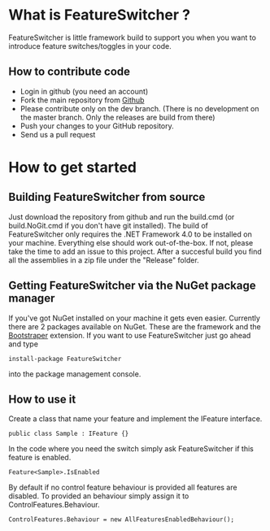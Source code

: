 # What is FeatureSwitcher ?

FeatureSwitcher is little framework build to support you when you want to introduce feature switches/toggles in your code.

## How to contribute code

* Login in github (you need an account)
* Fork the main repository from [Github](https://github.com/mexx/FeatureSwitcher)
* Please contribute only on the dev branch. (There is no development on the master branch. Only the releases are build from there)
* Push your changes to your GitHub repository.
* Send us a pull request

# How to get started

## Building FeatureSwitcher from source

Just download the repository from github and run the build.cmd (or build.NoGit.cmd if you don't have git installed). The build of FeatureSwitcher only requires the .NET Framework 4.0 to be installed on your machine. Everything else should work out-of-the-box. If not, please take the time to add an issue to this project. After a succesful build you find all the assemblies in a zip file under the "Release" folder.

## Getting FeatureSwitcher via the NuGet package manager

If you've got NuGet installed on your machine it gets even easier. Currently there are 2 packages available on NuGet. These are the framework and the [Bootstraper](http://bootstrapper.codeplex.com/) extension. If you want to use FeatureSwitcher just go ahead and type

    install-package FeatureSwitcher

into the package management console.

## How to use it

Create a class that name your feature and implement the IFeature interface.

	public class Sample : IFeature {}
	
In the code where you need the switch simply ask FeatureSwitcher if this feature is enabled.

	Feature<Sample>.IsEnabled
	
By default if no control feature behaviour is provided all features are disabled. To provided an behaviour simply assign it to ControlFeatures.Behaviour.

	ControlFeatures.Behaviour = new AllFeaturesEnabledBehaviour();